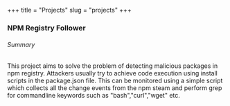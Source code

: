 +++
title = "Projects"
slug = "projects"
+++

### NPM Registry Follower

###### Summary

This project aims to solve the problem of detecting malicious packages in npm registry.
Attackers usually try to achieve code execution using install scripts in the package.json file.
This can be monitored using a simple script which collects all the change events from the npm steam
and perform grep for commandline keywords such as "bash","curl","wget" etc.